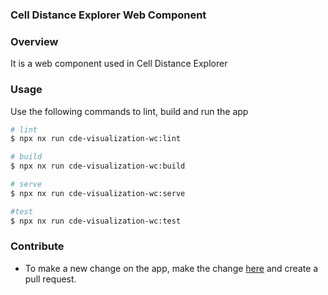 ### Cell Distance Explorer Web Component

### Overview

It is a web component used in Cell Distance Explorer

### Usage

Use the following commands to lint, build and run the app

```sh
# lint
$ npx nx run cde-visualization-wc:lint

# build
$ npx nx run cde-visualization-wc:build

# serve
$ npx nx run cde-visualization-wc:serve

#test
$ npx nx run cde-visualization-wc:test
```

### Contribute

- To make a new change on the app, make the change [here](https://github.com/hubmapconsortium/hra-ui/tree/main/apps/cde-visualization-wc) and create a pull request.
